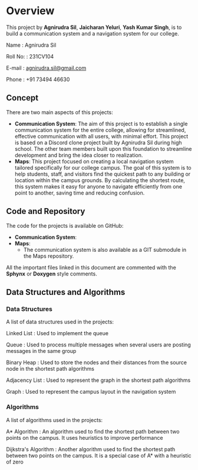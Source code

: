 # Overview

This project by **Agnirudra Sil**, **Jaicharan Yeluri**, **Yash Kumar Singh**, is to build a communication system and a
navigation system for our college.

Name
: Agnirudra Sil

Roll No:
: 231CV104

E-mail
: agnirudra.sil@gmail.com

Phone
: +91 73494 46630

## Concept

There are two main aspects of this projects:

* **Communication System**: The aim of this project is to establish a single communication system for the entire
  college,
  allowing for streamlined, effective communication with all users, with minimal effort. This project is based on a
  Discord clone project built by Agnirudra Sil during high school. The other team members built upon this foundation to
  streamline development and bring the idea closer to realization.
* **Maps**: This project focused on creating a local navigation system tailored specifically for our college campus. The
  goal of this system is to help students, staff, and visitors find the quickest path to any building or location within
  the campus grounds. By calculating the shortest route, this system makes it easy for anyone to navigate efficiently
  from
  one point to another, saving time and reducing confusion.

## Code and Repository

The code for the projects is available on GitHub:

* **Communication System**: [](https://github.com/agnirudrasil/avault)
* **Maps**: [](https://github.com/agnirudrasil/geocom)
    * The communication system is also available as a GIT submodule in the Maps repository.

All the important files linked in this document are commented with the **Sphynx** or **Doxygen** style comments.

## Data Structures and Algorithms

### Data Structures

A list of data structures used in the projects:

Linked List
: Used to implement the queue

Queue
: Used to process multiple messages when several users are posting messages in the same group

Binary Heap
: Used to store the nodes and their distances from the source node in the shortest path algorithms

Adjacency List
: Used to represent the graph in the shortest path algorithms

Graph
: Used to represent the campus layout in the navigation system

### Algorithms

A list of algorithms used in the projects:

A* Algorithm
: An algorithm used to find the shortest path between two points on the campus. It uses heuristics to improve
performance

Dijkstra's Algorithm
: Another algorithm used to find the shortest path between two points on the campus. It is a special case of A* with a
heuristic of zero
